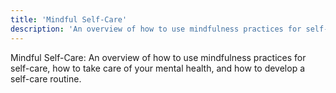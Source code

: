 ```yaml
---
title: 'Mindful Self-Care'
description: 'An overview of how to use mindfulness practices for self-care, how to take care of your mental health, and how to develop a self-care routine.'
---
```




Mindful Self-Care: An overview of how to use mindfulness practices for self-care, how to take care of your mental health, and how to develop a self-care routine.
